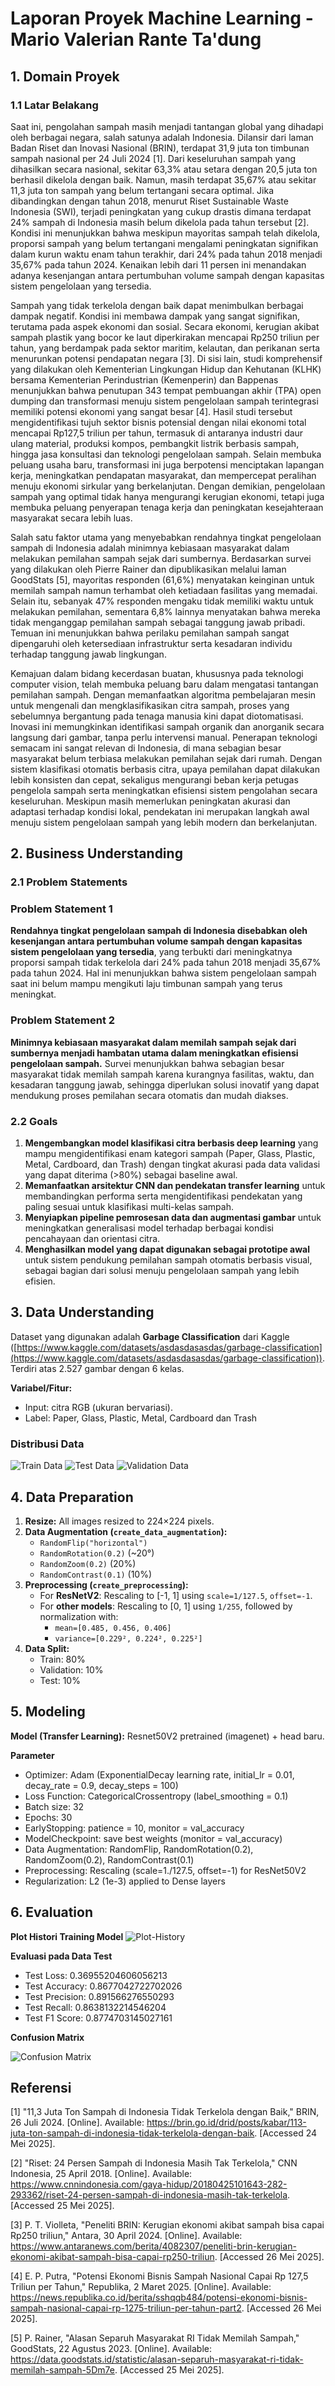 # Laporan Proyek Machine Learning - Mario Valerian Rante Ta'dung

## 1. Domain Proyek

### 1.1 Latar Belakang

Saat ini, pengolahan sampah masih menjadi tantangan global yang dihadapi oleh berbagai negara, salah satunya adalah Indonesia. Dilansir dari laman Badan Riset dan Inovasi Nasional (BRIN), terdapat 31,9 juta ton timbunan sampah nasional per 24 Juli 2024 [1]. Dari keseluruhan sampah yang dihasilkan secara nasional, sekitar 63,3% atau setara dengan 20,5 juta ton berhasil dikelola dengan baik. Namun, masih terdapat 35,67% atau sekitar 11,3 juta ton sampah yang belum tertangani secara optimal. Jika dibandingkan dengan tahun 2018, menurut Riset Sustainable Waste Indonesia (SWI), terjadi peningkatan yang cukup drastis dimana terdapat 24% sampah di Indonesia masih belum dikelola pada tahun tersebut [2]. Kondisi ini menunjukkan bahwa meskipun mayoritas sampah telah dikelola, proporsi sampah yang belum tertangani mengalami peningkatan signifikan dalam kurun waktu enam tahun terakhir, dari 24% pada tahun 2018 menjadi 35,67% pada tahun 2024. Kenaikan lebih dari 11 persen ini menandakan adanya kesenjangan antara pertumbuhan volume sampah dengan kapasitas sistem pengelolaan yang tersedia.

Sampah yang tidak terkelola dengan baik dapat menimbulkan berbagai dampak negatif. Kondisi ini membawa dampak yang sangat signifikan, terutama pada aspek ekonomi dan sosial. Secara ekonomi, kerugian akibat sampah plastik yang bocor ke laut diperkirakan mencapai Rp250 triliun per tahun, yang berdampak pada sektor maritim, kelautan, dan perikanan serta menurunkan potensi pendapatan negara [3]. Di sisi lain, studi komprehensif yang dilakukan oleh Kementerian Lingkungan Hidup dan Kehutanan (KLHK) bersama Kementerian Perindustrian (Kemenperin) dan Bappenas menunjukkan bahwa penutupan 343 tempat pembuangan akhir (TPA) open dumping dan transformasi menuju sistem pengelolaan sampah terintegrasi memiliki potensi ekonomi yang sangat besar [4]. Hasil studi tersebut mengidentifikasi tujuh sektor bisnis potensial dengan nilai ekonomi total mencapai Rp127,5 triliun per tahun, termasuk di antaranya industri daur ulang material, produksi kompos, pembangkit listrik berbasis sampah, hingga jasa konsultasi dan teknologi pengelolaan sampah. Selain membuka peluang usaha baru, transformasi ini juga berpotensi menciptakan lapangan kerja, meningkatkan pendapatan masyarakat, dan mempercepat peralihan menuju ekonomi sirkular yang berkelanjutan. Dengan demikian, pengelolaan sampah yang optimal tidak hanya mengurangi kerugian ekonomi, tetapi juga membuka peluang penyerapan tenaga kerja dan peningkatan kesejahteraan masyarakat secara lebih luas.

Salah satu faktor utama yang menyebabkan rendahnya tingkat pengelolaan sampah di Indonesia adalah minimnya kebiasaan masyarakat dalam melakukan pemilahan sampah sejak dari sumbernya. Berdasarkan survei yang dilakukan oleh Pierre Rainer dan dipublikasikan melalui laman GoodStats [5], mayoritas responden (61,6%) menyatakan keinginan untuk memilah sampah namun terhambat oleh ketiadaan fasilitas yang memadai. Selain itu, sebanyak 47% responden mengaku tidak memiliki waktu untuk melakukan pemilahan, sementara 6,8% lainnya menyatakan bahwa mereka tidak menganggap pemilahan sampah sebagai tanggung jawab pribadi. Temuan ini menunjukkan bahwa perilaku pemilahan sampah sangat dipengaruhi oleh ketersediaan infrastruktur serta kesadaran individu terhadap tanggung jawab lingkungan.

Kemajuan dalam bidang kecerdasan buatan, khususnya pada teknologi computer vision, telah membuka peluang baru dalam mengatasi tantangan pemilahan sampah. Dengan memanfaatkan algoritma pembelajaran mesin untuk mengenali dan mengklasifikasikan citra sampah, proses yang sebelumnya bergantung pada tenaga manusia kini dapat diotomatisasi. Inovasi ini memungkinkan identifikasi sampah organik dan anorganik secara langsung dari gambar, tanpa perlu intervensi manual. Penerapan teknologi semacam ini sangat relevan di Indonesia, di mana sebagian besar masyarakat belum terbiasa melakukan pemilahan sejak dari rumah. Dengan sistem klasifikasi otomatis berbasis citra, upaya pemilahan dapat dilakukan lebih konsisten dan cepat, sekaligus mengurangi beban kerja petugas pengelola sampah serta meningkatkan efisiensi sistem pengolahan secara keseluruhan. Meskipun masih memerlukan peningkatan akurasi dan adaptasi terhadap kondisi lokal, pendekatan ini merupakan langkah awal menuju sistem pengelolaan sampah yang lebih modern dan berkelanjutan.



## 2. Business Understanding

### 2.1 Problem Statements

### **Problem Statement 1**

**Rendahnya tingkat pengelolaan sampah di Indonesia disebabkan oleh kesenjangan antara pertumbuhan volume sampah dengan kapasitas sistem pengelolaan yang tersedia**, yang terbukti dari meningkatnya proporsi sampah tidak terkelola dari 24% pada tahun 2018 menjadi 35,67% pada tahun 2024. Hal ini menunjukkan bahwa sistem pengelolaan sampah saat ini belum mampu mengikuti laju timbunan sampah yang terus meningkat.

### **Problem Statement 2**

**Minimnya kebiasaan masyarakat dalam memilah sampah sejak dari sumbernya menjadi hambatan utama dalam meningkatkan efisiensi pengelolaan sampah.** Survei menunjukkan bahwa sebagian besar masyarakat tidak memilah sampah karena kurangnya fasilitas, waktu, dan kesadaran tanggung jawab, sehingga diperlukan solusi inovatif yang dapat mendukung proses pemilahan secara otomatis dan mudah diakses.

### 2.2 Goals

1. **Mengembangkan model klasifikasi citra berbasis deep learning** yang mampu mengidentifikasi enam kategori sampah (Paper, Glass, Plastic, Metal, Cardboard, dan Trash) dengan tingkat akurasi pada data validasi yang dapat diterima (>80%) sebagai baseline awal.
2. **Memanfaatkan arsitektur CNN dan pendekatan transfer learning** untuk membandingkan performa serta mengidentifikasi pendekatan yang paling sesuai untuk klasifikasi multi-kelas sampah.
3. **Menyiapkan pipeline pemrosesan data dan augmentasi gambar** untuk meningkatkan generalisasi model terhadap berbagai kondisi pencahayaan dan orientasi citra.
4. **Menghasilkan model yang dapat digunakan sebagai prototipe awal** untuk sistem pendukung pemilahan sampah otomatis berbasis visual, sebagai bagian dari solusi menuju pengelolaan sampah yang lebih efisien.

## 3. Data Understanding

Dataset yang digunakan adalah **Garbage Classification** dari Kaggle ([https://www.kaggle.com/datasets/asdasdasasdas/garbage-classification](https://www.kaggle.com/datasets/asdasdasasdas/garbage-classification)). Terdiri atas 2.527 gambar dengan 6 kelas.

**Variabel/Fitur:**

* Input: citra RGB (ukuran bervariasi).
* Label: Paper, Glass, Plastic, Metal, Cardboard dan Trash

### **Distribusi Data**
![Train Data](Images/Training.png)
![Test Data](Images/Test.png)
![Validation Data](Images/Val.png)


## 4. Data Preparation

1. **Resize:** All images resized to 224×224 pixels.
2. **Data Augmentation (`create_data_augmentation`):**
   - `RandomFlip("horizontal")`
   - `RandomRotation(0.2)` (~20°)
   - `RandomZoom(0.2)` (20%)
   - `RandomContrast(0.1)` (10%)
3. **Preprocessing (`create_preprocessing`):**
   - For **ResNetV2**: Rescaling to [-1, 1] using `scale=1/127.5`, `offset=-1`.
   - For **other models**: Rescaling to [0, 1] using `1/255`, followed by normalization with:
     - `mean=[0.485, 0.456, 0.406]`
     - `variance=[0.229², 0.224², 0.225²]`
4. **Data Split:**
   - Train: 80%
   - Validation: 10%
   - Test: 10%

## 5. Modeling

**Model (Transfer Learning):** Resnet50V2 pretrained (imagenet) + head baru.

**Parameter**

* Optimizer: Adam (ExponentialDecay learning rate, initial_lr = 0.01, decay_rate = 0.9, decay_steps = 100)
* Loss Function: CategoricalCrossentropy (label_smoothing = 0.1)
* Batch size: 32
* Epochs: 30
* EarlyStopping: patience = 10, monitor = val_accuracy
* ModelCheckpoint: save best weights (monitor = val_accuracy)
* Data Augmentation: RandomFlip, RandomRotation(0.2), RandomZoom(0.2), RandomContrast(0.1)
* Preprocessing: Rescaling (scale=1./127.5, offset=-1) for ResNet50V2
* Regularization: L2 (1e-3) applied to Dense layers

## 6. Evaluation
**Plot Histori Training Model**
![Plot-History](Images/Plot-Train-Val.png)

**Evaluasi pada Data Test**
* Test Loss: 0.36955204606056213
* Test Accuracy: 0.8677042722702026
* Test Precision: 0.891566276550293
* Test Recall: 0.8638132214546204
* Test F1 Score: 0.8774703145027161

**Confusion Matrix**

![Confusion Matrix](Images/Conv.png)

## **Referensi**

\[1] 	"11,3 Juta Ton Sampah di Indonesia Tidak Terkelola dengan Baik," BRIN, 26 Juli 2024. [Online]. Available: https://brin.go.id/drid/posts/kabar/113-juta-ton-sampah-di-indonesia-tidak-terkelola-dengan-baik. [Accessed 24 Mei 2025].

\[2] 	"Riset: 24 Persen Sampah di Indonesia Masih Tak Terkelola," CNN Indonesia, 25 April 2018. [Online]. Available: https://www.cnnindonesia.com/gaya-hidup/20180425101643-282-293362/riset-24-persen-sampah-di-indonesia-masih-tak-terkelola. [Accessed 25 Mei 2025].

\[3] 	P. T. Violleta, "Peneliti BRIN: Kerugian ekonomi akibat sampah bisa capai Rp250 triliun," Antara, 30 April 2024. [Online]. Available: https://www.antaranews.com/berita/4082307/peneliti-brin-kerugian-ekonomi-akibat-sampah-bisa-capai-rp250-triliun. [Accessed 26 Mei 2025].

\[4] 	E. P. Putra, "Potensi Ekonomi Bisnis Sampah Nasional Capai Rp 127,5 Triliun per Tahun," Republika, 2 Maret 2025. [Online]. Available: https://news.republika.co.id/berita/sshqqb484/potensi-ekonomi-bisnis-sampah-nasional-capai-rp-1275-triliun-per-tahun-part2. [Accessed 26 Mei 2025].

\[5] 	P. Rainer, "Alasan Separuh Masyarakat RI Tidak Memilah Sampah," GoodStats, 22 Agustus 2023. [Online]. Available: https://data.goodstats.id/statistic/alasan-separuh-masyarakat-ri-tidak-memilah-sampah-5Dm7e. [Accessed 25 Mei 2025].

